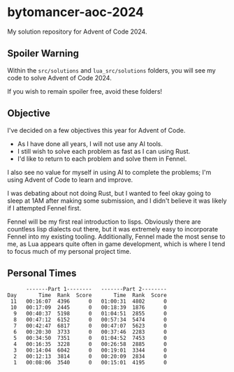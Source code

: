 # bytomancer-aoc-2024
My solution repository for Advent of Code 2024.

## Spoiler Warning
Within the `src/solutions` and `lua_src/solutions` folders,
you will see my code to solve Advent of Code 2024.

If you wish to remain spoiler free,
avoid these folders!

## Objective
I've decided on a few objectives this year for Advent of Code.
- As I have done all years, I will not use any AI tools.
- I still wish to solve each problem as fast as I can using Rust.
- I'd like to return to each problem and solve them in Fennel.

I also see no value for myself in using AI to complete the problems;
I'm using Advent of Code to learn and improve.

I was debating about not doing Rust,
but I wanted to feel okay going to sleep at 1AM after making some submission,
and I didn't believe it was likely if I attempted Fennel first.

Fennel will be my first real introduction to lisps.
Obviously there are countless lisp dialects out there,
but it was extremely easy to incorporate Fennel into my existing tooling.
Additionally, Fennel made the most sense to me,
as Lua appears quite often in game development,
which is where I tend to focus much of my personal project time.

## Personal Times
```
      -------Part 1--------   -------Part 2--------
Day       Time  Rank  Score       Time  Rank  Score
 11   00:16:07  4396      0   01:00:31  4802      0
 10   00:17:09  2445      0   00:18:39  1876      0
  9   00:40:37  5198      0   01:04:51  2855      0
  8   00:47:12  6152      0   00:57:34  5474      0
  7   00:42:47  6817      0   00:47:07  5623      0
  6   00:20:30  3733      0   00:37:46  2283      0
  5   00:34:50  7351      0   01:04:52  7453      0
  4   00:16:35  3228      0   00:26:58  2885      0
  3   00:14:04  6042      0   00:19:01  3344      0
  2   00:12:13  3814      0   00:20:09  2834      0
  1   00:08:06  3540      0   00:15:01  4195      0
```

